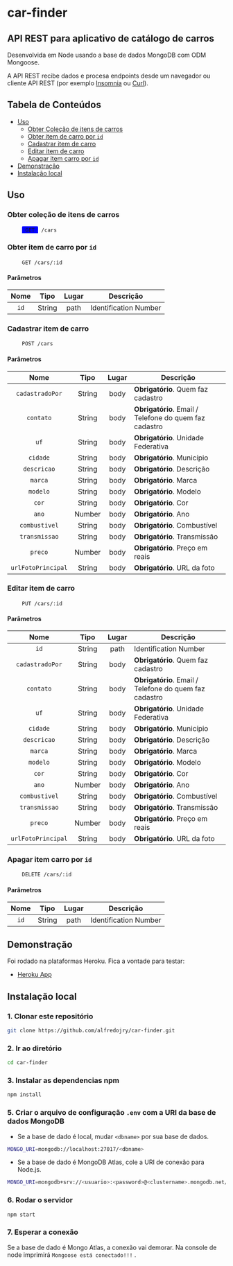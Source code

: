 # car-finder

## API REST para aplicativo de catálogo de carros
Desenvolvida em Node usando a base de dados MongoDB com ODM Mongoose.

A API REST recibe dados e procesa endpoints desde um navegador ou cliente API REST (por exemplo [Insomnia](https://insomnia.rest/) ou [Curl](https://curl.se/docs/manual.html)).

## Tabela de Conteúdos

- [Uso](#uso)
    * [Obter Coleção de itens de carros](#obter-coleção-de-itens-de-carros)
    * [Obter item de carro por `id`](#obter-item-de-carro-por-id)
    * [Cadastrar item de carro](#cadastrar-item-de-carro)
    * [Editar item de carro](#editar-item-de-carro)
    * [Apagar item carro por `id`](#apagar-item-carro-por-id)
- [Demonstraçâo](#demonstração)
- [Instalação local](#instalação-local)

## Uso

### Obter coleção de itens de carros

<pre>
    <code><span style='background-color: blue;padding: 4px;padding-left: 8px;padding-right: 8px;border-radius: 5px'>GET</span> /cars</code>
</pre>

### Obter item de carro por `id`

<pre>
    <code><span class='http'>GET</span> /cars/:id</code>
</pre>

#### Parâmetros

| Nome | Tipo | Lugar | Descrição |
|:-:|:-:|:-:|-|
| `id` | String | path | Identification Number |

### Cadastrar item de carro

<pre>
    <code><span class='http'>POST</span> /cars</code>
</pre>

#### Parâmetros

| Nome | Tipo | Lugar | Descrição |
|:-:|:-:|:-:|-|
| `cadastradoPor` | String | body | **Obrigatório**. Quem faz cadastro |
| `contato` | String | body | **Obrigatório**. Email / Telefone do quem faz cadastro |
| `uf` | String | body | **Obrigatório**. Unidade Federativa |
| `cidade` | String | body | **Obrigatório**. Município |
| `descricao` | String | body | **Obrigatório**. Descrição |
| `marca` | String | body | **Obrigatório**. Marca |
| `modelo` | String | body | **Obrigatório**. Modelo |
| `cor` | String | body | **Obrigatório**. Cor |
| `ano` | Number | body | **Obrigatório**. Ano |
| `combustivel` | String | body | **Obrigatório**. Combustível |
| `transmissao` | String | body | **Obrigatório**. Transmissão |
| `preco` | Number | body | **Obrigatório**. Preço em reais |
| `urlFotoPrincipal` | String | body | **Obrigatório**. URL da foto |

### Editar item de carro

<pre>
    <code><span class='http'>PUT</span> /cars/:id</code>
</pre>

#### Parâmetros

| Nome | Tipo | Lugar | Descrição |
|:-:|:-:|:-:|-|
| `id` | String | path | Identification Number |
| `cadastradoPor` | String | body | **Obrigatório**. Quem faz cadastro |
| `contato` | String | body | **Obrigatório**. Email / Telefone do quem faz cadastro |
| `uf` | String | body | **Obrigatório**. Unidade Federativa |
| `cidade` | String | body | **Obrigatório**. Município |
| `descricao` | String | body | **Obrigatório**. Descrição |
| `marca` | String | body | **Obrigatório**. Marca |
| `modelo` | String | body | **Obrigatório**. Modelo |
| `cor` | String | body | **Obrigatório**. Cor |
| `ano` | Number | body | **Obrigatório**. Ano |
| `combustivel` | String | body | **Obrigatório**. Combustível |
| `transmissao` | String | body | **Obrigatório**. Transmissão |
| `preco` | Number | body | **Obrigatório**. Preço em reais |
| `urlFotoPrincipal` | String | body | **Obrigatório**. URL da foto |

### Apagar item carro por `id`

<pre>
    <code><span class='http'>DELETE</span> /cars/:id</code>
</pre>

#### Parâmetros

| Nome | Tipo | Lugar | Descrição |
|:-:|:-:|:-:|-|
| `id` | String | path | Identification Number |

## Demonstração
Foi rodado na plataformas Heroku. Fica a vontade para testar:

* [Heroku App](https://carfinder-toti.herokuapp.com/)

## Instalação local

### 1. Clonar este repositório

```sh
git clone https://github.com/alfredojry/car-finder.git
```

### 2. Ir ao diretório

```sh
cd car-finder
```

### 3. Instalar as dependencias npm

```sh
npm install
```

### 5. Criar o arquivo de configuração `.env` com a URI da base de dados MongoDB

* Se a base de dado é local, mudar `<dbname>` por sua base de dados.

```sh
MONGO_URI=mongodb://localhost:27017/<dbname>
```

* Se a base de dado é MongoDB Atlas, cole a URI de conexão para Node.js.

```sh
MONGO_URI=mongodb+srv://<usuario>:<password>@<clustername>.mongodb.net/<dbname>?retryWrites=true&w=majority
```

### 6. Rodar o servidor

```sh
npm start
```

### 7. Esperar a conexão
Se a base de dado é Mongo Atlas, a conexão vai demorar. Na console de node imprimirá `Mongoose está conectado!!!` .